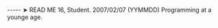 ----- ➤ READ ME
16, Student.
2007/02/07 (YYMMDD)
Programming at a younge age.

<!---
Jxq7/Jxq7 is a ✨ special ✨ repository because its `README.md` (this file) appears on your GitHub profile.
You can click the Preview link to take a look at your changes.
--->
